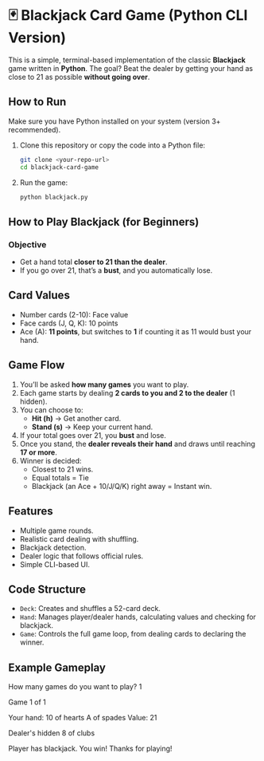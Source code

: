 # 🃏 Blackjack Card Game (Python CLI Version)
This is a simple, terminal-based implementation of the classic **Blackjack** game written in **Python**. The goal? Beat the dealer by getting your hand as close to 21 as possible **without going over**.



## How to Run

Make sure you have Python installed on your system (version 3+ recommended).

1. Clone this repository or copy the code into a Python file:
    ```bash
    git clone <your-repo-url>
    cd blackjack-card-game
    ```

2. Run the game:
    ```bash
    python blackjack.py
    ```

## How to Play Blackjack (for Beginners)

### Objective
- Get a hand total **closer to 21 than the dealer**.
- If you go over 21, that’s a **bust**, and you automatically lose.

## Card Values
- Number cards (2-10): Face value
- Face cards (J, Q, K): 10 points
- Ace (A): **11 points**, but switches to **1** if counting it as 11 would bust your hand.

## Game Flow

1. You’ll be asked **how many games** you want to play.
2. Each game starts by dealing **2 cards to you and 2 to the dealer** (1 hidden).
3. You can choose to:
   - **Hit (h)** → Get another card.
   - **Stand (s)** → Keep your current hand.
4. If your total goes over 21, you **bust** and lose.
5. Once you stand, the **dealer reveals their hand** and draws until reaching **17 or more**.
6. Winner is decided:
   - Closest to 21 wins.
   - Equal totals = Tie
   - Blackjack (an Ace + 10/J/Q/K) right away = Instant win.

## Features

- Multiple game rounds.
- Realistic card dealing with shuffling.
- Blackjack detection.
- Dealer logic that follows official rules.
- Simple CLI-based UI.

## Code Structure

- `Deck`: Creates and shuffles a 52-card deck.
- `Hand`: Manages player/dealer hands, calculating values and checking for blackjack.
- `Game`: Controls the full game loop, from dealing cards to declaring the winner.

## Example Gameplay
How many games do you want to play? 1

Game 1 of 1

Your hand:
10 of hearts
A of spades
Value: 21

Dealer's
hidden
8 of clubs

Player has blackjack. You win!
Thanks for playing!

